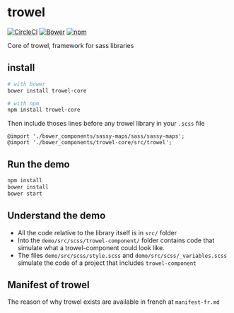 # trowel
[![CircleCI](https://circleci.com/gh/Trowel/trowel.svg?style=svg)](https://circleci.com/gh/Trowel/trowel)
[![Bower](https://img.shields.io/bower/v/trowel-core.svg?maxAge=2592000)]()
[![npm](https://img.shields.io/npm/v/trowel-core.svg?maxAge=2592000)]()

Core of trowel, framework for sass libraries

## install
```sh
# with bower
bower install trowel-core

# with npm
npm install trowel-core
```

Then include thoses lines before any trowel library in your `.scss` file
```
@import './bower_components/sassy-maps/sass/sassy-maps';
@import './bower_components/trowel-core/src/trowel';
```

## Run the demo
```sh
npm install
bower install
bower start
```

## Understand the demo
* All the code relative to the library itself is in `src/` folder
* Into the `demo/src/scss/trowel-component/` folder contains code that simulate what a trowel-component could look like.
* The files `demo/src/scss/style.scss` and `demo/src/scss/_variables.scss` simulate the code of a project that includes `trowel-component`

## Manifest of trowel
The reason of why trowel exists are available in french at `manifest-fr.md`
